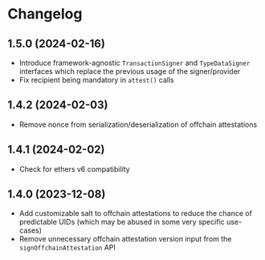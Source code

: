 # Changelog

## 1.5.0 (2024-02-16)

- Introduce framework-agnostic `TransactionSigner` and `TypeDataSigner` interfaces which replace the previous usage of the signer/provider
- Fix recipient being mandatory in `attest()` calls

## 1.4.2 (2024-02-03)

- Remove nonce from serialization/deserialization of offchain attestations

## 1.4.1 (2024-02-02)

- Check for ethers v6 compatibility

## 1.4.0 (2023-12-08)

- Add customizable salt to offchain attestations to reduce the chance of predictable UIDs (which may be abused in some very specific use-cases)
- Remove unnecessary offchain attestation version input from the `signOffchainAttestation` API
